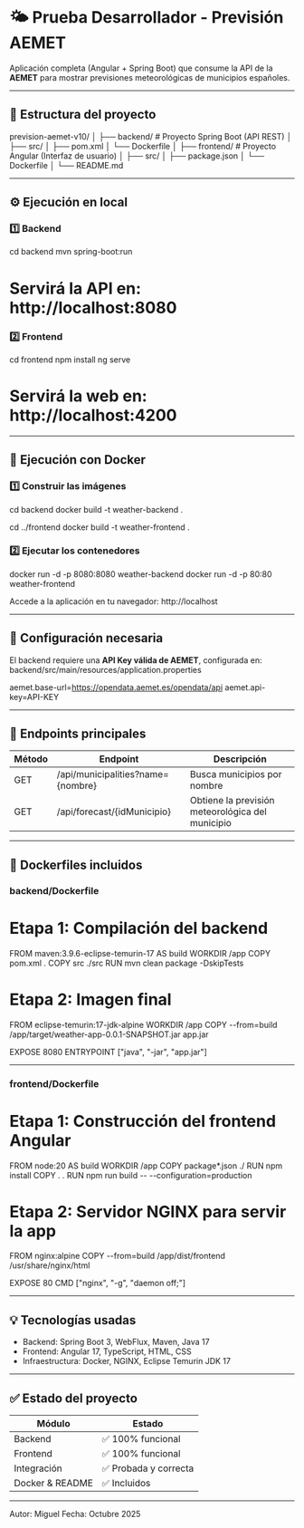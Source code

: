# 🌤️ Prueba Desarrollador - Previsión AEMET

Aplicación completa (Angular + Spring Boot) que consume la API de la **AEMET** para mostrar previsiones meteorológicas de municipios españoles.

---

## 🧩 Estructura del proyecto

prevision-aemet-v10/
│
├── backend/          # Proyecto Spring Boot (API REST)
│   ├── src/
│   ├── pom.xml
│   └── Dockerfile
│
├── frontend/         # Proyecto Angular (Interfaz de usuario)
│   ├── src/
│   ├── package.json
│   └── Dockerfile
│
└── README.md

---

## ⚙️ Ejecución en local

### 1️⃣ Backend
cd backend
mvn spring-boot:run
# Servirá la API en: http://localhost:8080

### 2️⃣ Frontend
cd frontend
npm install
ng serve
# Servirá la web en: http://localhost:4200

---

## 🐋 Ejecución con Docker

### 1️⃣ Construir las imágenes
cd backend
docker build -t weather-backend .

cd ../frontend
docker build -t weather-frontend .

### 2️⃣ Ejecutar los contenedores
docker run -d -p 8080:8080 weather-backend
docker run -d -p 80:80 weather-frontend

Accede a la aplicación en tu navegador: http://localhost

---

## 🧰 Configuración necesaria

El backend requiere una **API Key válida de AEMET**, configurada en:
backend/src/main/resources/application.properties

aemet.base-url=https://opendata.aemet.es/opendata/api
aemet.api-key=API-KEY

---

## 📡 Endpoints principales

Método | Endpoint | Descripción
-------|-----------|--------------
GET | /api/municipalities?name={nombre} | Busca municipios por nombre
GET | /api/forecast/{idMunicipio} | Obtiene la previsión meteorológica del municipio

---

## 🐋 Dockerfiles incluidos

### backend/Dockerfile

# Etapa 1: Compilación del backend
FROM maven:3.9.6-eclipse-temurin-17 AS build
WORKDIR /app
COPY pom.xml .
COPY src ./src
RUN mvn clean package -DskipTests

# Etapa 2: Imagen final
FROM eclipse-temurin:17-jdk-alpine
WORKDIR /app
COPY --from=build /app/target/weather-app-0.0.1-SNAPSHOT.jar app.jar

EXPOSE 8080
ENTRYPOINT ["java", "-jar", "app.jar"]

---

### frontend/Dockerfile

# Etapa 1: Construcción del frontend Angular
FROM node:20 AS build
WORKDIR /app
COPY package*.json ./
RUN npm install
COPY . .
RUN npm run build -- --configuration=production

# Etapa 2: Servidor NGINX para servir la app
FROM nginx:alpine
COPY --from=build /app/dist/frontend /usr/share/nginx/html

EXPOSE 80
CMD ["nginx", "-g", "daemon off;"]

---

## 💡 Tecnologías usadas

- Backend: Spring Boot 3, WebFlux, Maven, Java 17
- Frontend: Angular 17, TypeScript, HTML, CSS
- Infraestructura: Docker, NGINX, Eclipse Temurin JDK 17

---

## ✅ Estado del proyecto

Módulo | Estado
--------|--------
Backend | ✅ 100% funcional
Frontend | ✅ 100% funcional
Integración | ✅ Probada y correcta
Docker & README | ✅ Incluidos

---

Autor: Miguel
Fecha: Octubre 2025
